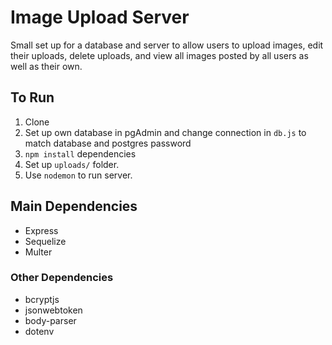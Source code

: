 
# Image Upload Server

Small set up for a database and server to allow users to upload images, edit their uploads, delete uploads, and view all images posted by all users as well as their own.

## To Run
1. Clone
2. Set up own database in pgAdmin and change connection in ```db.js``` to match database and postgres password
3. ```npm install``` dependencies
4. Set up ```uploads/``` folder.
5. Use ```nodemon``` to run server.


## Main Dependencies
* Express
* Sequelize
* Multer

### Other Dependencies
* bcryptjs
* jsonwebtoken
* body-parser
* dotenv